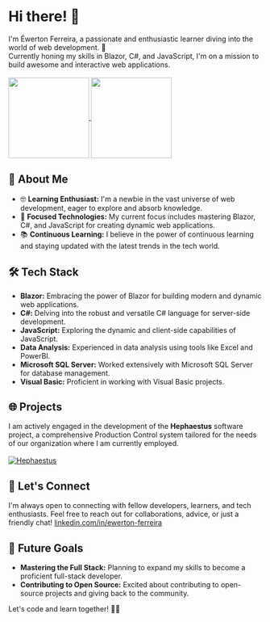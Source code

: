# Hi there! 👋
I'm Éwerton Ferreira, a passionate and enthusiastic learner diving into the world of web development. 🚀<br>
Currently honing my skills in Blazor, C#, and JavaScript, I'm on a mission to build awesome and interactive web applications.<br><br>
<a href="https://github.com/thewerthon?tab=repositories">
  <img height=160 align="center" src="https://github-readme-stats.vercel.app/api?username=thewerthon&hide=contribs&show_icons=true&bg_color=00000000" />
</a>
<a href="https://github.com/thewerthon?tab=repositories">
  <img height=160 align="center" src="https://github-readme-stats.vercel.app/api/top-langs/?username=thewerthon&layout=compact&langs_count=8" />
</a>

## 🌱 About Me
- 🤓 **Learning Enthusiast:** I'm a newbie in the vast universe of web development, eager to explore and absorb knowledge.
- 🚀 **Focused Technologies:** My current focus includes mastering Blazor, C#, and JavaScript for creating dynamic web applications.
- 📚 **Continuous Learning:** I believe in the power of continuous learning and staying updated with the latest trends in the tech world.

## 🛠️ Tech Stack
- **Blazor:** Embracing the power of Blazor for building modern and dynamic web applications.
- **C#:** Delving into the robust and versatile C# language for server-side development.
- **JavaScript:** Exploring the dynamic and client-side capabilities of JavaScript.
- **Data Analysis:** Experienced in data analysis using tools like Excel and PowerBI.
- **Microsoft SQL Server:** Worked extensively with Microsoft SQL Server for database management.
- **Visual Basic:** Proficient in working with Visual Basic projects.

## 🌐 Projects
I am actively engaged in the development of the **Hephaestus** software project, a comprehensive Production Control system tailored for the needs of our organization where I am currently employed.<br><br>
[![Hephaestus](https://github-readme-stats.vercel.app/api/pin/?username=thewerthon&repo=hephaestus)](https://github.com/thewerthon/Hephaestus)

## 🤝 Let's Connect
I'm always open to connecting with fellow developers, learners, and tech enthusiasts. Feel free to reach out for collaborations, advice, or just a friendly chat!
[linkedin.com/in/ewerton-ferreira](https://www.linkedin.com/in/ewerton-ferreira)

## 🚀 Future Goals
- **Mastering the Full Stack:** Planning to expand my skills to become a proficient full-stack developer.
- **Contributing to Open Source:** Excited about contributing to open-source projects and giving back to the community.

Let's code and learn together! 🚀✨
